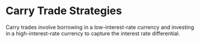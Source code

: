# Carry Trade Strategies
Carry trades involve borrowing in a low-interest-rate currency and investing in a high-interest-rate currency to capture the interest rate differential.
